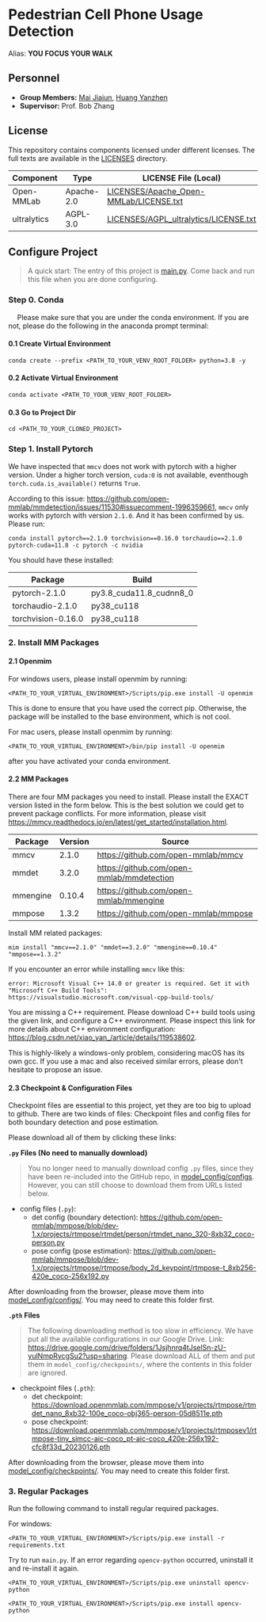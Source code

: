# Pedestrian Cell Phone Usage Detection
Alias: **YOU FOCUS YOUR WALK**

## Personnel
- **Group Members:** [Mai Jiajun](https://github.com/SpinningMai), [Huang Yanzhen](https://github.com/YanzhenHuang)
- **Supervisor:** Prof. Bob Zhang

## License
This repository contains components licensed under different licenses.
The full texts are available in the [LICENSES](LICENSES) directory.

| Component   | Type       | LICENSE File (Local)                                                             | Source (with License)                      |
|-------------|------------|----------------------------------------------------------------------------------|--------------------------------------------|
| Open-MMLab  | Apache-2.0 | [LICENSES/Apache_Open-MMLab/LICENSE.txt](LICENSES/Apache_Open-MMLab/LICENSE.txt) | https://github.com/open-mmlab              |
| ultralytics | AGPL-3.0   | [LICENSES/AGPL_ultralytics/LICENSE.txt](LICENSES/AGPL_ultralytics/LICENSE.txt)   | https://github.com/ultralytics/ultralytics |

## Configure Project

> A quick start: The entry of this project is [main.py](main.py). Come back and run this file
> when you are done configuring.

### Step 0. Conda
&emsp; Please make sure that you are under the conda environment. If you are not, please do the following in the 
anaconda prompt terminal:

#### 0.1 Create Virtual Environment
```shell
conda create --prefix <PATH_TO_YOUR_VENV_ROOT_FOLDER> python=3.8 -y
```
#### 0.2 Activate Virtual Environment
```shell
conda activate <PATH_TO_YOUR_VENV_ROOT_FOLDER>
```
#### 0.3 Go to Project Dir
```shell
cd <PATH_TO_YOUR_CLONED_PROJECT>
```

### Step 1. Install Pytorch
We have inspected that `mmcv` does not work with pytorch with a higher version. Under a higher torch version, `cuda:0`
is not available, eventhough `torch.cuda.is_available()` returns `True`.

According to this issue: https://github.com/open-mmlab/mmdetection/issues/11530#issuecomment-1996359661, 
`mmcv` only works with pytorch with version `2.1.0`. And it has been confirmed by us. Please run:

```shell
conda install pytorch==2.1.0 torchvision==0.16.0 torchaudio==2.1.0 pytorch-cuda=11.8 -c pytorch -c nvidia
```

You should have these installed:

| Package            | Build                   |
|--------------------|-------------------------|
| pytorch-2.1.0      | py3.8_cuda11.8_cudnn8_0 |
| torchaudio-2.1.0   | py38_cu118              |
| torchvision-0.16.0 | py38_cu118              |

### 2. Install MM Packages

#### 2.1 Openmim
For windows users, please install openmim by running:
```shell
<PATH_TO_YOUR_VIRTUAL_ENVIRONMENT>/Scripts/pip.exe install -U openmim
```
This is done to ensure that you have used the correct pip. Otherwise, the package will be installed to the base 
environment, which is not cool.

For mac users, please install openmim by running:
```shell
<PATH_TO_YOUR_VIRTUAL_ENVIRONMENT>/bin/pip install -U openmim
```
after you have activated your conda environment.

#### 2.2 MM Packages
There are four MM packages you need to install. Please install the EXACT version listed in the form below. This is the
best solution we could get to prevent package conflicts. For more information, please visit 
https://mmcv.readthedocs.io/en/latest/get_started/installation.html.

| Package  | Version | Source                                    |
|----------|---------|-------------------------------------------|
| mmcv     | 2.1.0   | https://github.com/open-mmlab/mmcv        |
| mmdet    | 3.2.0   | https://github.com/open-mmlab/mmdetection |
| mmengine | 0.10.4  | https://github.com/open-mmlab/mmengine    |
| mmpose   | 1.3.2   | https://github.com/open-mmlab/mmpose      |

Install MM related packages:
```shell
mim install "mmcv==2.1.0" "mmdet==3.2.0" "mmengine==0.10.4" "mmpose==1.3.2"
```

If you encounter an error while installing `mmcv` like this:
```shell
error: Microsoft Visual C++ 14.0 or greater is required. Get it with "Microsoft C++ Build Tools": https://visualstudio.microsoft.com/visual-cpp-build-tools/
```
You are missing a C++ requirement. Please download C++ build tools using the given link, and configure a C++ environment.
Please inspect this link for more details about C++ environment configuration: https://blog.csdn.net/xiao_yan_/article/details/119538602.

This is highly-likely a windows-only problem, considering macOS has its own gcc. If you use a mac and also received
similar errors, please don't hesitate to propose an issue.

#### 2.3 Checkpoint & Configuration Files
Checkpoint files are essential to this project, yet they are too big to upload to github. 
There are two kinds of files: Checkpoint files and config files for both boundary detection and pose estimation.

Please download all of them by clicking these links:

**`.py` Files (No need to manually download)**
> You no longer need to manually download config `.py` files, since they have been re-included into the GitHub repo,
> in [model_config/configs](model_config/configs). 
> However, you can still choose to download them from URLs listed below.

- config files (`.py`):
  - det config (boundary detection): https://github.com/open-mmlab/mmpose/blob/dev-1.x/projects/rtmpose/rtmdet/person/rtmdet_nano_320-8xb32_coco-person.py
  - pose config (pose estimation): https://github.com/open-mmlab/mmpose/blob/dev-1.x/projects/rtmpose/rtmpose/body_2d_keypoint/rtmpose-t_8xb256-420e_coco-256x192.py

After downloading from the browser, please move them into [model_config/configs/](model_config/configs/). You may need to create this
folder first.

**`.pth` Files**

> The following downloading method is too slow in efficiency. We have put all the available configurations in our 
> Google Drive. Link: https://drive.google.com/drive/folders/1Jsjhnrq4tJselSn-zU-yulNmpRycgSu2?usp=sharing.
> Please download ALL of them and put them in `model_config/checkpoints/`, where the contents in this folder are ignored.

- checkpoint files (`.pth`):
  - det checkpoint: https://download.openmmlab.com/mmpose/v1/projects/rtmpose/rtmdet_nano_8xb32-100e_coco-obj365-person-05d8511e.pth
  - pose checkpoint: https://download.openmmlab.com/mmpose/v1/projects/rtmposev1/rtmpose-tiny_simcc-aic-coco_pt-aic-coco_420e-256x192-cfc8f33d_20230126.pth

After downloading from the browser, please move them into [model_config/checkpoints/](model_config/checkpoints/). You may need to create this
folder first.

### 3. Regular Packages
Run the following command to install regular required packages.

For windows:
```shell
<PATH_TO_YOUR_VIRTUAL_ENVIRONMENT>/Scripts/pip.exe install -r requirements.txt
```

Try to run `main.py`. If an error regarding `opencv-python` occurred, uninstall it and re-install it again.

```shell
<PATH_TO_YOUR_VIRTUAL_ENVIRONMENT>/Scripts/pip.exe uninstall opencv-python
```

```shell
<PATH_TO_YOUR_VIRTUAL_ENVIRONMENT>/Scripts/pip.exe install opencv-python
```